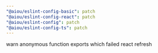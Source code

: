 ```yaml
---
"@aiou/eslint-config-basic": patch
"@aiou/eslint-config-react": patch
"@aiou/eslint-config": patch
"@aiou/eslint-config-ts": patch
---
```


warn anonymous function exports which failed react refresh
